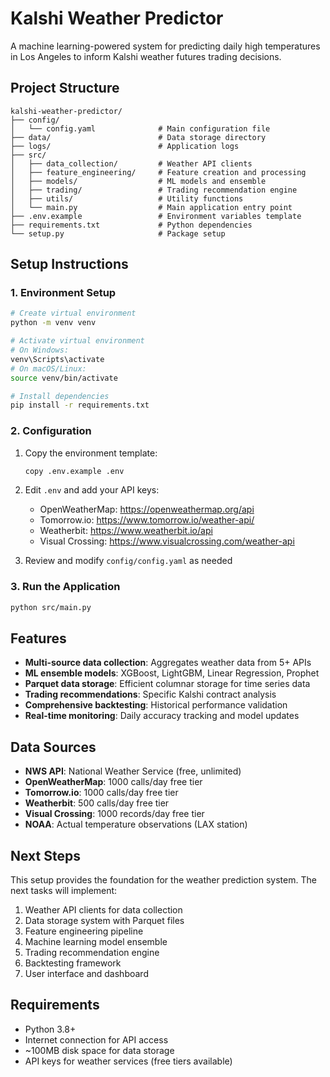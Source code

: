 # Kalshi Weather Predictor   

A machine learning-powered system for predicting daily high temperatures in Los Angeles to inform Kalshi weather futures trading decisions.

## Project Structure 
 
``` 
kalshi-weather-predictor/
├── config/
│   └── config.yaml              # Main configuration file
├── data/                        # Data storage directory
├── logs/                        # Application logs
├── src/
│   ├── data_collection/         # Weather API clients
│   ├── feature_engineering/     # Feature creation and processing
│   ├── models/                  # ML models and ensemble
│   ├── trading/                 # Trading recommendation engine
│   ├── utils/                   # Utility functions
│   └── main.py                  # Main application entry point
├── .env.example                 # Environment variables template
├── requirements.txt             # Python dependencies
└── setup.py                     # Package setup
```

## Setup Instructions

### 1. Environment Setup

```bash
# Create virtual environment
python -m venv venv

# Activate virtual environment
# On Windows:
venv\Scripts\activate
# On macOS/Linux:
source venv/bin/activate

# Install dependencies
pip install -r requirements.txt
```

### 2. Configuration

1. Copy the environment template:
   ```bash
   copy .env.example .env
   ```

2. Edit `.env` and add your API keys:
   - OpenWeatherMap: https://openweathermap.org/api
   - Tomorrow.io: https://www.tomorrow.io/weather-api/
   - Weatherbit: https://www.weatherbit.io/api
   - Visual Crossing: https://www.visualcrossing.com/weather-api

3. Review and modify `config/config.yaml` as needed

### 3. Run the Application

```bash
python src/main.py
```

## Features

- **Multi-source data collection**: Aggregates weather data from 5+ APIs
- **ML ensemble models**: XGBoost, LightGBM, Linear Regression, Prophet
- **Parquet data storage**: Efficient columnar storage for time series data
- **Trading recommendations**: Specific Kalshi contract analysis
- **Comprehensive backtesting**: Historical performance validation
- **Real-time monitoring**: Daily accuracy tracking and model updates

## Data Sources

- **NWS API**: National Weather Service (free, unlimited)
- **OpenWeatherMap**: 1000 calls/day free tier
- **Tomorrow.io**: 1000 calls/day free tier
- **Weatherbit**: 500 calls/day free tier
- **Visual Crossing**: 1000 records/day free tier
- **NOAA**: Actual temperature observations (LAX station)

## Next Steps

This setup provides the foundation for the weather prediction system. The next tasks will implement:

1. Weather API clients for data collection
2. Data storage system with Parquet files
3. Feature engineering pipeline
4. Machine learning model ensemble
5. Trading recommendation engine
6. Backtesting framework
7. User interface and dashboard

## Requirements

- Python 3.8+
- Internet connection for API access
- ~100MB disk space for data storage
- API keys for weather services (free tiers available)
